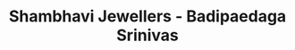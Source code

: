 ---
title: "Shambhavi Jewellers - Badipaedaga Srinivas"
url: /siddipet/shambhavi-jewellers-badipaedaga-srinivas/
shop: jewelry
---